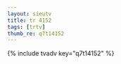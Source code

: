 ```yaml
--- 
layout: sieutv
title: tr 4152
tags: [trtv]
thumb_re: q7t14152
---
```

{% include tvadv key="q7t14152" %} 
